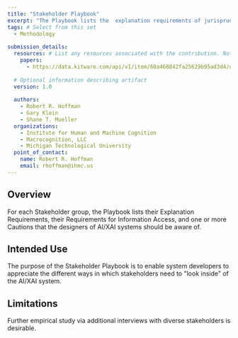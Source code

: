 ```yaml
---
title: "Stakeholder Playbook"
excerpt: "The Playbook lists the  explanation requirements of jurisprudence professionals, Contracting Officers, Procurement Officers, Program Managers, Development Team Leaders, System Integrators, System evaluators, policy makers, and trainers."
tags: # Select from this set
  - Methodology
   
submission_details:
  resources: # List any resources associated with the contribution. Not all sections are required
    papers:
      - https://data.kitware.com/api/v1/item/60a468842fa25629b95ad3d4/download?contentDisposition=inline
   
  # Optional information describing artifact
  version: 1.0
   
  authors:
    - Robert R. Hoffman
    - Gary Klein
    - Shane T. Mueller
  organizations:
    - Institute for Human and Machine Cognition
    - Macrocognition, LLC
    - Michigan Technological University
  point_of_contact:
    name: Robert R. Hoffman
    email: rhoffman@ihmc.us
---
```

   
## Overview
For each Stakeholder group, the Playbook lists their Explanation Requirements, their Requirements for Information Access, and one or more Cautions that the designers of AI/XAI systems should be aware of.

## Intended Use
The purpose of the Stakeholder Playbook is to enable system developers to appreciate the different ways in which stakeholders need to "look inside" of the AI/XAI system.

## Limitations
Further empirical study via additional interviews with diverse stakeholders is desirable.
